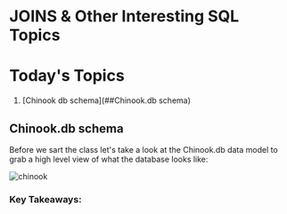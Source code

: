 # JOINS & Other Interesting SQL Topics
# Today's Topics
1. [Chinook db schema](##Chinook.db schema)

## Chinook.db schema
Before we sart the class let's take a look at the Chinook.db data model to grab a high level view of what the database looks like:

![chinook](https://schemaspy.org/sample/diagrams/summary/relationships.real.compact.png)

### Key Takeaways:

